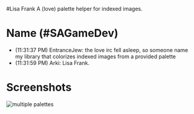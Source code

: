 #Lisa Frank
A (love) palette helper for indexed images.

# Name (#SAGameDev)
* (11:31:37 PM) EntranceJew: the love irc fell asleep, so someone name my library that colorizes indexed images from a provided palette
* (11:31:59 PM) Arki: Lisa Frank.

# Screenshots
![multiple palettes](http://i.imgur.com/pXTFLGy.png)